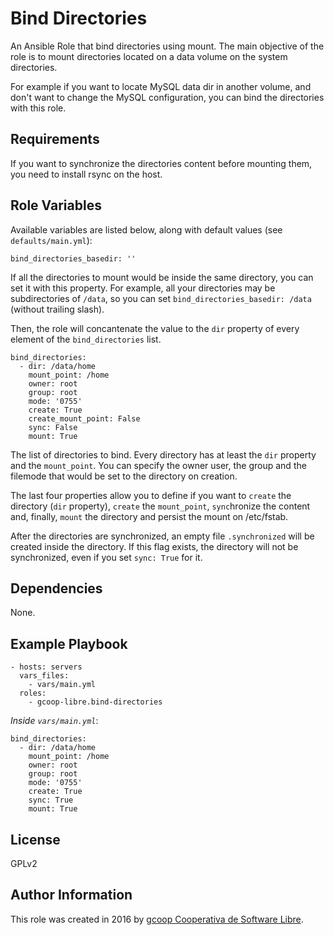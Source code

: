 Bind Directories
================

An Ansible Role that bind directories using mount. The main objective of the role is to mount directories located on a data volume on the system directories.

For example if you want to locate MySQL data dir in another volume, and don't want to change the MySQL configuration, you can bind the directories with this role.

Requirements
------------

If you want to synchronize the directories content before mounting them, you need to install rsync on the host.

Role Variables
--------------

Available variables are listed below, along with default values (see `defaults/main.yml`):

    bind_directories_basedir: ''

If all the directories to mount would be inside the same directory, you can set it with this property. For example, all your directories may be subdirectories of `/data`, so you can set `bind_directories_basedir: /data` (without trailing slash).

Then, the role will concantenate the value to the `dir` property of every element of the `bind_directories` list.

    bind_directories:
      - dir: /data/home
        mount_point: /home
        owner: root
        group: root
        mode: '0755'
        create: True
        create_mount_point: False
        sync: False
        mount: True

The list of directories to bind. Every directory has at least the `dir` property and the `mount_point`. You can specify the owner user, the group and the filemode that would be set to the directory on creation.

The last four properties allow you to define if you want to `create` the directory (`dir` property), `create` the `mount_point`, `sync`hronize the content and, finally, `mount` the directory and persist the mount on /etc/fstab.

After the directories are synchronized, an empty file `.synchronized` will be created inside the directory. If this flag exists, the directory will not be synchronized, even if you set `sync: True` for it.

Dependencies
------------

None.

Example Playbook
----------------

    - hosts: servers
      vars_files:
        - vars/main.yml
      roles:
        - gcoop-libre.bind-directories

*Inside `vars/main.yml`*:

    bind_directories:
      - dir: /data/home
        mount_point: /home
        owner: root
        group: root
        mode: '0755'
        create: True
        sync: True
        mount: True

License
-------

GPLv2

Author Information
------------------

This role was created in 2016 by [gcoop Cooperativa de Software Libre](http://gcoop.coop).

